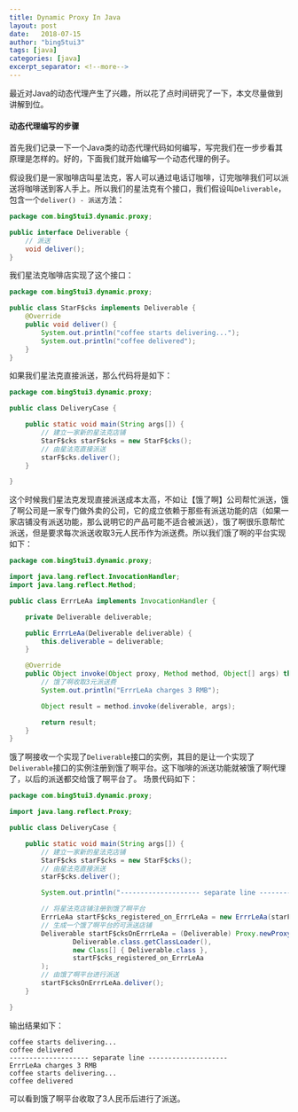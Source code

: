 ```yaml
---
title: Dynamic Proxy In Java
layout: post
date:   2018-07-15
author: "bing5tui3"
tags: [java]
categories: [java]
excerpt_separator: <!--more-->
---
```


最近对Java的动态代理产生了兴趣，所以花了点时间研究了一下，本文尽量做到讲解到位。

<!--more-->

#### 动态代理编写的步骤

首先我们记录一下一个Java类的动态代理代码如何编写，写完我们在一步步看其原理是怎样的。好的，下面我们就开始编写一个动态代理的例子。

假设我们是一家咖啡店叫星法克，客人可以通过电话订咖啡，订完咖啡我们可以派送将咖啡送到客人手上。所以我们的星法克有个接口，我们假设叫`Deliverable`，包含一个`deliver() - 派送`方法：

~~~ java
package com.bing5tui3.dynamic.proxy;

public interface Deliverable {
    // 派送
    void deliver();
}
~~~

我们星法克咖啡店实现了这个接口：

~~~ java
package com.bing5tui3.dynamic.proxy;

public class StarF$cks implements Deliverable {
    @Override
    public void deliver() {
        System.out.println("coffee starts delivering...");
        System.out.println("coffee delivered");
    }
}
~~~

如果我们星法克直接派送，那么代码将是如下：

~~~ java
package com.bing5tui3.dynamic.proxy;

public class DeliveryCase {

    public static void main(String args[]) {
    	// 建立一家新的星法克店铺
        StarF$cks starF$cks = new StarF$cks();
        // 由星法克直接派送
        starF$cks.deliver();
    }

}
~~~

这个时候我们星法克发现直接派送成本太高，不如让【饿了啊】公司帮忙派送，饿了啊公司是一家专门做外卖的公司，它的成立依赖于那些有派送功能的店（如果一家店铺没有派送功能，那么说明它的产品可能不适合被派送），饿了啊很乐意帮忙派送，但是要求每次派送收取3元人民币作为派送费。所以我们饿了啊的平台实现如下：

~~~ java
package com.bing5tui3.dynamic.proxy;

import java.lang.reflect.InvocationHandler;
import java.lang.reflect.Method;

public class ErrrLeAa implements InvocationHandler {

    private Deliverable deliverable;

    public ErrrLeAa(Deliverable deliverable) {
        this.deliverable = deliverable;
    }

    @Override
    public Object invoke(Object proxy, Method method, Object[] args) throws Throwable {
    	// 饿了啊收取3元派送费
        System.out.println("ErrrLeAa charges 3 RMB");

        Object result = method.invoke(deliverable, args);

        return result;
    }
}
~~~
饿了啊接收一个实现了`Deliverable`接口的实例，其目的是让一个实现了`Deliverable`接口的实例注册到饿了啊平台。这下咖啡的派送功能就被饿了啊代理了，以后的派送都交给饿了啊平台了。
场景代码如下：

~~~ java
package com.bing5tui3.dynamic.proxy;

import java.lang.reflect.Proxy;

public class DeliveryCase {

    public static void main(String args[]) {
        // 建立一家新的星法克店铺
        StarF$cks starF$cks = new StarF$cks();
        // 由星法克直接派送
        starF$cks.deliver();

        System.out.println("-------------------- separate line --------------------");

        // 将星法克店铺注册到饿了啊平台
        ErrrLeAa startF$cks_registered_on_ErrrLeAa = new ErrrLeAa(starF$cks);
        // 生成一个饿了啊平台的可派送店铺
        Deliverable startF$cksOnErrrLeAa = (Deliverable) Proxy.newProxyInstance(
                Deliverable.class.getClassLoader(),
                new Class[] { Deliverable.class },
                startF$cks_registered_on_ErrrLeAa
        );
        // 由饿了啊平台进行派送
        startF$cksOnErrrLeAa.deliver();
    }

}
~~~
输出结果如下：

~~~
coffee starts delivering...
coffee delivered
-------------------- separate line --------------------
ErrrLeAa charges 3 RMB
coffee starts delivering...
coffee delivered
~~~
可以看到饿了啊平台收取了3人民币后进行了派送。